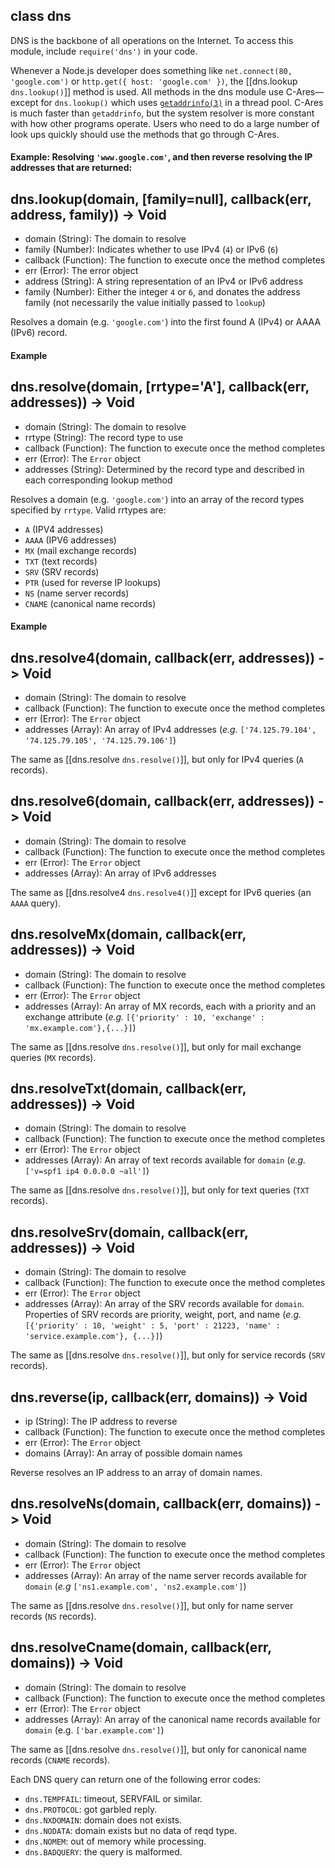 
## class dns

DNS is the backbone of all operations on the Internet. To access this module, include `require('dns')` in your code.

Whenever a Node.js developer does something like `net.connect(80, 'google.com')` or `http.get({ host: 'google.com' })`, the [[dns.lookup `dns.lookup()`]] method is used.  All methods in the dns module use C-Ares&mdash;except for `dns.lookup()` which uses [`getaddrinfo(3)`](http://www.kernel.org/doc/man-pages/online/pages/man3/getaddrinfo.3.html) in a thread pool. C-Ares is much faster than `getaddrinfo`, but the system resolver is more constant with how other programs operate. Users who need to do a large number of look ups quickly should use the methods that go through C-Ares.

#### Example: Resolving `'www.google.com'`, and then reverse resolving the IP addresses that are returned:

<script src='http://snippets.c9.io/github.com/c9/nodemanual.org-examples/nodejs_ref_guide/dns/dns.js?linestart=3&lineend=0&showlines=false' defer='defer'></script>




## dns.lookup(domain, [family=null], callback(err, address, family)) -> Void
- domain (String): The domain to resolve
- family (Number): Indicates whether to use IPv4 (`4`) or IPv6 (`6`)
- callback (Function): The function to execute once the method completes
- err (Error): The error object
- address (String): A string representation of an IPv4 or IPv6 address
- family (Number): Either the integer `4` or `6`, and donates the address family (not necessarily the value initially passed to `lookup`)

Resolves a domain (e.g. `'google.com'`) into the first found A (IPv4) or AAAA (IPv6) record.

#### Example

<script src='http://snippets.c9.io/github.com/c9/nodemanual.org-examples/nodejs_ref_guide/dns/dns.lookup.js?linestart=3&lineend=0&showlines=false' defer='defer'></script>

 



## dns.resolve(domain, [rrtype='A'], callback(err, addresses)) -> Void
- domain (String): The domain to resolve
- rrtype (String): The record type to use
- callback (Function):  The function to execute once the method completes
- err (Error): The `Error` object
- addresses (String): Determined by the record type and described in each corresponding lookup method

Resolves a domain (e.g. `'google.com'`) into an array of the record types specified by `rrtype`. Valid rrtypes are:

* `A` (IPV4 addresses)
* `AAAA` (IPV6 addresses)
* `MX` (mail exchange records)
* `TXT` (text records)
* `SRV` (SRV records)
* `PTR` (used for reverse IP lookups)
* `NS` (name server records)
* `CNAME` (canonical name records)

#### Example

<script src='http://snippets.c9.io/github.com/c9/nodemanual.org-examples/nodejs_ref_guide/dns/dns.resolve.js?linestart=3&lineend=0&showlines=false' defer='defer'></script>

 



## dns.resolve4(domain, callback(err, addresses)) -> Void
- domain (String): The domain to resolve
- callback (Function): The function to execute once the method completes
- err (Error): The `Error` object
- addresses (Array): An array of IPv4 addresses (_e.g._ `['74.125.79.104', '74.125.79.105', '74.125.79.106']`)

The same as [[dns.resolve `dns.resolve()`]], but only for IPv4 queries (`A` records).

 



## dns.resolve6(domain, callback(err, addresses)) -> Void
- domain (String): The domain to resolve
- callback (Function): The function to execute once the method completes
- err (Error): The `Error` object
- addresses (Array): An array of IPv6 addresses

The same as [[dns.resolve4 `dns.resolve4()`]] except for IPv6 queries (an `AAAA` query).


 



## dns.resolveMx(domain, callback(err, addresses)) -> Void
- domain (String): The domain to resolve
- callback (Function): The function to execute once the method completes
- err (Error): The `Error` object
- addresses (Array): An array of MX records, each with a priority and an exchange attribute (_e.g._ `[{'priority' : 10, 'exchange' : 'mx.example.com'},{...}]`)

The same as [[dns.resolve `dns.resolve()`]], but only for mail exchange queries (`MX` records).


 



## dns.resolveTxt(domain, callback(err, addresses)) -> Void
- domain (String): The domain to resolve
- callback (Function): The function to execute once the method completes
- err (Error): The `Error` object
- addresses (Array): An array of text records available for `domain` (_e.g._ `['v=spf1 ip4 0.0.0.0 ~all']`)

The same as [[dns.resolve `dns.resolve()`]], but only for text queries (`TXT` records).

 



## dns.resolveSrv(domain, callback(err, addresses)) -> Void
- domain (String): The domain to resolve
- callback (Function): The function to execute once the method completes
- err (Error): The `Error` object
- addresses (Array): An array of the SRV records available for `domain`. Properties of SRV records are priority, weight, port, and name (_e.g._ `[{'priority' : 10, 'weight' : 5, 'port' : 21223, 'name' : 'service.example.com'}, {...}]`)

The same as [[dns.resolve `dns.resolve()`]], but only for service records (`SRV` records).


 



## dns.reverse(ip, callback(err, domains)) -> Void
- ip (String): The IP address to reverse
- callback (Function):  The function to execute once the method completes
- err (Error): The `Error` object
- domains (Array): An array of possible domain names

Reverse resolves an IP address to an array of domain names.

 



## dns.resolveNs(domain, callback(err, domains)) -> Void
- domain (String): The domain to resolve
- callback (Function): The function to execute once the method completes
- err (Error): The `Error` object
- addresses (Array): An array of the name server records available for `domain` (_e.g_ `['ns1.example.com', 'ns2.example.com']`)

The same as [[dns.resolve `dns.resolve()`]], but only for name server records (`NS` records).

 



## dns.resolveCname(domain, callback(err, domains)) -> Void
- domain (String): The domain to resolve
- callback (Function): The function to execute once the method completes
- err (Error): The `Error` object
- addresses (Array): An array of the canonical name records available for `domain` (e.g. `['bar.example.com']`)

The same as [[dns.resolve `dns.resolve()`]], but only for canonical name records (`CNAME` records).

Each DNS query can return one of the following error codes:

- `dns.TEMPFAIL`: timeout, SERVFAIL or similar.
- `dns.PROTOCOL`: got garbled reply.
- `dns.NXDOMAIN`: domain does not exists.
- `dns.NODATA`: domain exists but no data of reqd type.
- `dns.NOMEM`: out of memory while processing.
- `dns.BADQUERY`: the query is malformed.
 

